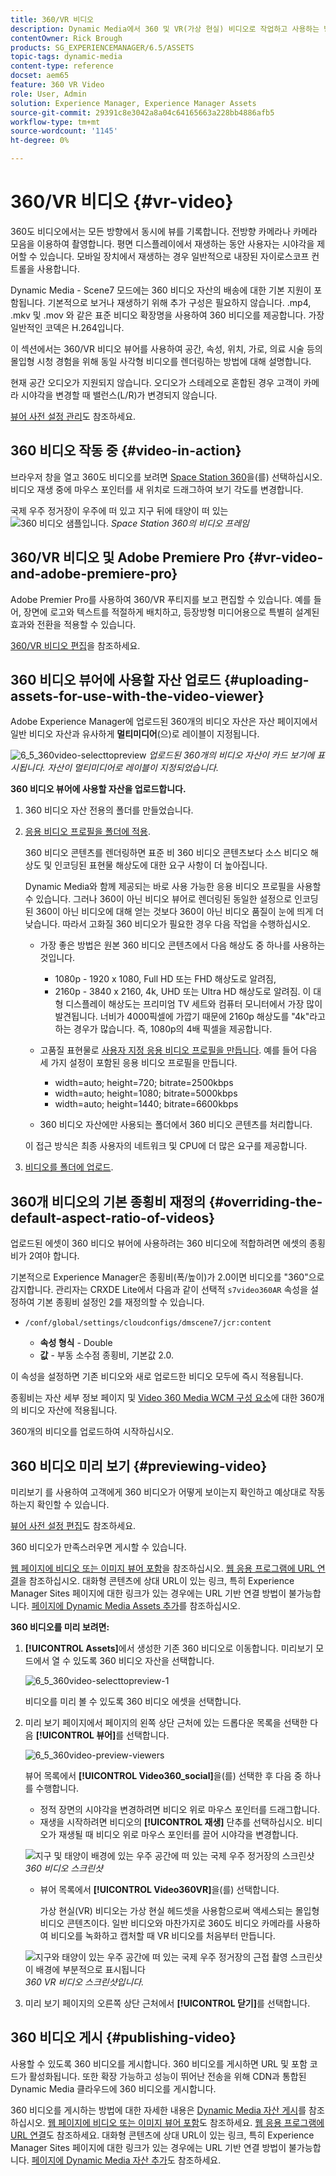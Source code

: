 ```yaml
---
title: 360/VR 비디오
description: Dynamic Media에서 360 및 VR(가상 현실) 비디오로 작업하고 사용하는 방법에 대해 알아봅니다.
contentOwner: Rick Brough
products: SG_EXPERIENCEMANAGER/6.5/ASSETS
topic-tags: dynamic-media
content-type: reference
docset: aem65
feature: 360 VR Video
role: User, Admin
solution: Experience Manager, Experience Manager Assets
source-git-commit: 29391c8e3042a8a04c64165663a228bb4886afb5
workflow-type: tm+mt
source-wordcount: '1145'
ht-degree: 0%

---
```


# 360/VR 비디오 {#vr-video}

360도 비디오에서는 모든 방향에서 동시에 뷰를 기록합니다. 전방향 카메라나 카메라 모음을 이용하여 촬영합니다. 평면 디스플레이에서 재생하는 동안 사용자는 시야각을 제어할 수 있습니다. 모바일 장치에서 재생하는 경우 일반적으로 내장된 자이로스코프 컨트롤을 사용합니다.

Dynamic Media - Scene7 모드에는 360 비디오 자산의 배송에 대한 기본 지원이 포함됩니다. 기본적으로 보거나 재생하기 위해 추가 구성은 필요하지 않습니다. .mp4, .mkv 및 .mov 와 같은 표준 비디오 확장명을 사용하여 360 비디오를 제공합니다. 가장 일반적인 코덱은 H.264입니다.

이 섹션에서는 360/VR 비디오 뷰어를 사용하여 공간, 속성, 위치, 가로, 의료 시술 등의 몰입형 시청 경험을 위해 동일 사각형 비디오를 렌더링하는 방법에 대해 설명합니다.

현재 공간 오디오가 지원되지 않습니다. 오디오가 스테레오로 혼합된 경우 고객이 카메라 시야각을 변경할 때 밸런스(L/R)가 변경되지 않습니다.

[뷰어 사전 설정 관리](/help/assets/managing-viewer-presets.md)도 참조하세요.

## 360 비디오 작동 중 {#video-in-action}

브라우저 창을 열고 360도 비디오를 보려면 [Space Station 360](https://s7d1.scene7.com/s7viewers/html5/Video360Viewer.html?asset=Viewers/space_station_360-AVS)을(를) 선택하십시오. 비디오 재생 중에 마우스 포인터를 새 위치로 드래그하여 보기 각도를 변경합니다.

국제 우주 정거장이 우주에 떠 있고 지구 뒤에 태양이 떠 있는 ![360 비디오 샘플입니다.](assets/6_5_360videoiss_simplified.png)
*Space Station 360의 비디오 프레임*

## 360/VR 비디오 및 Adobe Premiere Pro {#vr-video-and-adobe-premiere-pro}

Adobe Premier Pro를 사용하여 360/VR 푸티지를 보고 편집할 수 있습니다. 예를 들어, 장면에 로고와 텍스트를 적절하게 배치하고, 등장방형 미디어용으로 특별히 설계된 효과와 전환을 적용할 수 있습니다.

[360/VR 비디오 편집](https://helpx.adobe.com/premiere-pro/how-to/edit-360-vr-video.html)을 참조하세요.

## 360 비디오 뷰어에 사용할 자산 업로드 {#uploading-assets-for-use-with-the-video-viewer}

Adobe Experience Manager에 업로드된 360개의 비디오 자산은 자산 페이지에서 일반 비디오 자산과 유사하게 **멀티미디어**(으)로 레이블이 지정됩니다.

![6_5_360video-selecttopreview](assets/6_5_360video-selecttopreview.png)
*업로드된 360개의 비디오 자산이 카드 보기에 표시됩니다. 자산이 멀티미디어로 레이블이 지정되었습니다.*

**360 비디오 뷰어에 사용할 자산을 업로드합니다.**

1. 360 비디오 자산 전용의 폴더를 만들었습니다.
1. [응용 비디오 프로필을 폴더에 적용](/help/assets/video-profiles.md#applying-a-video-profile-to-folders).

   360 비디오 콘텐츠를 렌더링하면 표준 비 360 비디오 콘텐츠보다 소스 비디오 해상도 및 인코딩된 표현물 해상도에 대한 요구 사항이 더 높아집니다.

   Dynamic Media와 함께 제공되는 바로 사용 가능한 응용 비디오 프로필을 사용할 수 있습니다. 그러나 360이 아닌 비디오 뷰어로 렌더링된 동일한 설정으로 인코딩된 360이 아닌 비디오에 대해 얻는 것보다 360이 아닌 비디오 품질이 눈에 띄게 더 낮습니다. 따라서 고화질 360 비디오가 필요한 경우 다음 작업을 수행하십시오.

   * 가장 좋은 방법은 원본 360 비디오 콘텐츠에서 다음 해상도 중 하나를 사용하는 것입니다.

      * 1080p - 1920 x 1080, Full HD 또는 FHD 해상도로 알려짐,
      * 2160p - 3840 x 2160, 4k, UHD 또는 Ultra HD 해상도로 알려짐. 이 대형 디스플레이 해상도는 프리미엄 TV 세트와 컴퓨터 모니터에서 가장 많이 발견됩니다. 너비가 4000픽셀에 가깝기 때문에 2160p 해상도를 &quot;4k&quot;라고 하는 경우가 많습니다. 즉, 1080p의 4배 픽셀을 제공합니다.

   * 고품질 표현물로 [사용자 지정 응용 비디오 프로필을 만듭니다](/help/assets/video-profiles.md#creating-a-video-encoding-profile-for-adaptive-streaming). 예를 들어 다음 세 가지 설정이 포함된 응용 비디오 프로필을 만듭니다.

      * width=auto; height=720; bitrate=2500kbps
      * width=auto; height=1080; bitrate=5000kbps
      * width=auto; height=1440; bitrate=6600kbps

   * 360 비디오 자산에만 사용되는 폴더에서 360 비디오 콘텐츠를 처리합니다.

   이 접근 방식은 최종 사용자의 네트워크 및 CPU에 더 많은 요구를 제공합니다.

1. [비디오를 폴더에 업로드](/help/assets/managing-video-assets.md#upload-and-preview-video-assets).

## 360개 비디오의 기본 종횡비 재정의  {#overriding-the-default-aspect-ratio-of-videos}

업로드된 에셋이 360 비디오 뷰어에 사용하려는 360 비디오에 적합하려면 에셋의 종횡비가 2여야 합니다.

기본적으로 Experience Manager은 종횡비(폭/높이)가 2.0이면 비디오를 &quot;360&quot;으로 감지합니다. 관리자는 CRXDE Lite에서 다음과 같이 선택적 `s7video360AR` 속성을 설정하여 기본 종횡비 설정인 2를 재정의할 수 있습니다.

* `/conf/global/settings/cloudconfigs/dmscene7/jcr:content`

   * **속성 형식** - Double
   * **값** - 부동 소수점 종횡비, 기본값 2.0.

이 속성을 설정하면 기존 비디오와 새로 업로드한 비디오 모두에 즉시 적용됩니다.

종횡비는 자산 세부 정보 페이지 및 [Video 360 Media WCM 구성 요소](/help/assets/adding-dynamic-media-assets-to-pages.md#dynamic-media-components)에 대한 360개의 비디오 자산에 적용됩니다.

360개의 비디오를 업로드하여 시작하십시오.

## 360 비디오 미리 보기 {#previewing-video}

미리보기 를 사용하여 고객에게 360 비디오가 어떻게 보이는지 확인하고 예상대로 작동하는지 확인할 수 있습니다.

[뷰어 사전 설정 편집](/help/assets/managing-viewer-presets.md#editing-viewer-presets)도 참조하세요.

360 비디오가 만족스러우면 게시할 수 있습니다.

[웹 페이지에 비디오 또는 이미지 뷰어 포함](/help/assets/embed-code.md)을 참조하십시오.
[웹 응용 프로그램에 URL 연결](/help/assets/linking-urls-to-yourwebapplication.md)을 참조하십시오. 대화형 콘텐츠에 상대 URL이 있는 링크, 특히 Experience Manager Sites 페이지에 대한 링크가 있는 경우에는 URL 기반 연결 방법이 불가능합니다.
[페이지에 Dynamic Media Assets 추가](/help/assets/adding-dynamic-media-assets-to-pages.md)를 참조하십시오.

**360 비디오를 미리 보려면:**

1. **[!UICONTROL Assets]**&#x200B;에서 생성한 기존 360 비디오로 이동합니다. 미리보기 모드에서 열 수 있도록 360 비디오 자산을 선택합니다.

   ![6_5_360video-selecttopreview-1](assets/6_5_360video-selecttopreview-1.png)

   비디오를 미리 볼 수 있도록 360 비디오 에셋을 선택합니다.

1. 미리 보기 페이지에서 페이지의 왼쪽 상단 근처에 있는 드롭다운 목록을 선택한 다음 **[!UICONTROL 뷰어]**&#x200B;를 선택합니다.

   ![6_5_360video-preview-viewers](assets/6_5_360video-preview-viewers.png)

   뷰어 목록에서 **[!UICONTROL Video360_social]**&#x200B;을(를) 선택한 후 다음 중 하나를 수행합니다.

   * 정적 장면의 시야각을 변경하려면 비디오 위로 마우스 포인터를 드래그합니다.
   * 재생을 시작하려면 비디오의 **[!UICONTROL 재생]** 단추를 선택하십시오. 비디오가 재생될 때 비디오 위로 마우스 포인터를 끌어 시야각을 변경합니다.

   ![지구 및 태양이 배경에 있는 우주 공간에 떠 있는 국제 우주 정거장의 스크린샷&#x200B;](assets/6_5_360video-preview-video360-social.png)*360 비디오 스크린샷*

   * 뷰어 목록에서 **[!UICONTROL Video360VR]**&#x200B;을(를) 선택합니다.

     가상 현실(VR) 비디오는 가상 현실 헤드셋을 사용함으로써 액세스되는 몰입형 비디오 콘텐츠이다. 일반 비디오와 마찬가지로 360도 비디오 카메라를 사용하여 비디오를 녹화하고 캡처할 때 VR 비디오를 처음부터 만듭니다.

   ![지구와 태양이 있는 우주 공간에 떠 있는 국제 우주 정거장의 근접 촬영 스크린샷이 배경에 부분적으로 표시됩니다](assets/6_5_360video-preview-video360vr.png)
   *360 VR 비디오 스크린샷입니다.*

1. 미리 보기 페이지의 오른쪽 상단 근처에서 **[!UICONTROL 닫기]**&#x200B;를 선택합니다.

## 360 비디오 게시 {#publishing-video}

사용할 수 있도록 360 비디오를 게시합니다. 360 비디오를 게시하면 URL 및 포함 코드가 활성화됩니다. 또한 확장 가능하고 성능이 뛰어난 전송을 위해 CDN과 통합된 Dynamic Media 클라우드에 360 비디오를 게시합니다.

360 비디오를 게시하는 방법에 대한 자세한 내용은 [Dynamic Media 자산 게시](/help/assets/publishing-dynamicmedia-assets.md)를 참조하십시오.
[웹 페이지에 비디오 또는 이미지 뷰어 포함](/help/assets/embed-code.md)도 참조하세요.
[웹 응용 프로그램에 URL 연결](/help/assets/linking-urls-to-yourwebapplication.md)도 참조하세요. 대화형 콘텐츠에 상대 URL이 있는 링크, 특히 Experience Manager Sites 페이지에 대한 링크가 있는 경우에는 URL 기반 연결 방법이 불가능합니다.
[페이지에 Dynamic Media 자산 추가](/help/assets/adding-dynamic-media-assets-to-pages.md)도 참조하세요.
